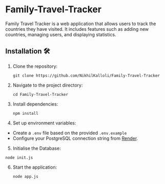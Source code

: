 # Family-Travel-Tracker
Family Travel Tracker is a web application that allows users to track the countries they have visited. It includes features such as adding new countries, managing users, and displaying statistics.


## Installation 🛠️

1. Clone the repository:
   ```
   git clone https://github.com/NikhilKalloli/Family-Travel-Tracker
   ```
   
2. Navigate to the project directory:    
   ```
   cd Family-Travel-Tracker
   ```

3. Install dependencies:
   ```
   npm install
   ```
   
4. Set up environment variables:  
  - Create a ```.env``` file based on the provided ```.env.example```  
  - Configure your PostgreSQL connection string from [Render](https://render.com/).

5. Initialise the Database:
  ```
  node init.js
  ```

6. Start the application:
    ```
    node app.js
    ```
